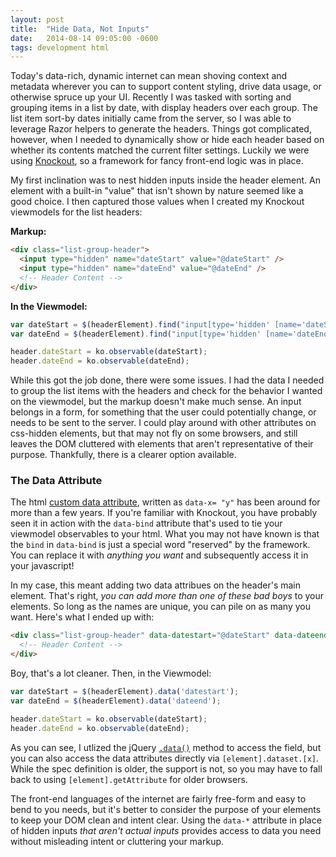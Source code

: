 ```yaml
---
layout: post
title:  "Hide Data, Not Inputs"
date:   2014-08-14 09:05:00 -0600
tags: development html
---
```


Today's data-rich, dynamic internet can mean shoving context and metadata wherever you can to support content styling, drive data usage, or otherwise spruce up your UI. Recently I was tasked with sorting and grouping items in a list by date, with display headers over each group. The list item sort-by dates initially came from the server, so I was able to leverage Razor helpers to generate the headers. Things got complicated, however, when I needed to dynamically show or hide each header based on whether its contents matched the current filter settings. Luckily we were using [Knockout](http://knockoutjs.com/), so a framework for fancy front-end logic was in place.

My first inclination was to nest hidden inputs inside the header element. An element with a built-in "value" that isn't shown by nature seemed like a good choice. I then captured those values when I created my Knockout viewmodels for the list headers:
<!--more-->

**Markup:**
```html
<div class="list-group-header">
  <input type="hidden" name="dateStart" value="@dateStart" />
  <input type="hidden" name="dateEnd" value="@dateEnd" />
  <!-- Header Content -->
</div>
```
**In the Viewmodel:**
```javascript
var dateStart = $(headerElement).find("input[type='hidden' [name='dateStart']").val();
var dateEnd = $(headerElement).find("input[type='hidden' [name='dateEnd']").val();

header.dateStart = ko.observable(dateStart);
header.dateEnd = ko.observable(dateEnd);
```

While this got the job done, there were some issues. I had the data I needed to group the list items with the headers and check for the behavior I wanted on the viewmodel, but the markup doesn't make much sense. An input belongs in a form, for something that the user could potentially change, or needs to be sent to the server. I could play around with other attributes on css-hidden elements, but that may not fly on some browsers, and still leaves the DOM cluttered with elements that aren't representative of their purpose. Thankfully, there is a clearer option available.

### The Data Attribute

The html [custom data attribute](http://www.w3.org/html/wg/drafts/html/master/dom.html#embedding-custom-non-visible-data-with-the-data-*-attributes), written as `data-x= "y"` has been around for more than a few years. If you're familiar with Knockout, you have probably seen it in action with the `data-bind` attribute that's used to tie your viewmodel observables to your html. What you may not have known is that the `bind` in `data-bind` is just a special word "reserved" by the framework. You can replace it with _anything you want_ and subsequently access it in your javascript!

In my case, this meant adding two data attribues on the header's main element. That's right, _you can add more than one of these bad boys_ to your elements. So long as the names are unique, you can pile on as many you want. Here's what I ended up with:

```html
<div class="list-group-header" data-datestart="@dateStart" data-dateend="@dateEnd">
  <!-- Header Content -->
</div>
```
Boy, that's a lot cleaner. Then, in the Viewmodel:
```javascript
var dateStart = $(headerElement).data('datestart');
var dateEnd = $(headerElement).data('dateend');

header.dateStart = ko.observable(dateStart);
header.dateEnd = ko.observable(dateEnd);
```

As you can see, I utlized the jQuery [`.data()`](http://api.jquery.com/jQuery.data/) method to access the field, but you can also access the data attributes directly via `[element].dataset.[x]`. While the spec definition is older, the support is not, so you may have to fall back to using `[element].getAttribute` for older browsers.

The front-end languages of the internet are fairly free-form and easy to bend to you needs, but it's better to consider the purpose of your elements to keep your DOM clean and intent clear. Using the `data-*` attribute in place of hidden inputs _that aren't actual inputs_ provides access to data you need without misleading intent or cluttering your markup.
